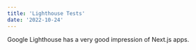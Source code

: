 ```yaml
---
title: 'Lighthouse Tests'
date: '2022-10-24'
---
```


Google Lighthouse has a very good impression of Next.js apps.
